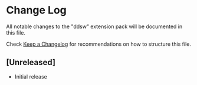 # Change Log

All notable changes to the "ddsw" extension pack will be documented in this file.

Check [Keep a Changelog](http://keepachangelog.com/) for recommendations on how to structure this file.

## [Unreleased]

- Initial release
